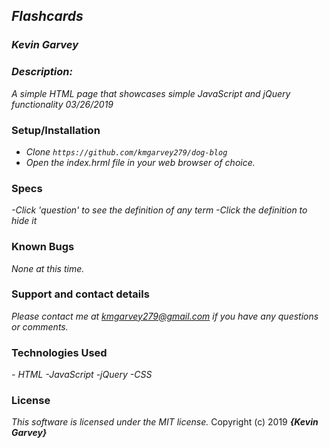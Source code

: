 ## _Flashcards_

### _***Kevin Garvey***_

### _Description:_
_A simple HTML page that showcases simple JavaScript and jQuery functionality 03/26/2019_

### Setup/Installation
- _Clone ``https://github.com/kmgarvey279/dog-blog``_
- _Open the index.hrml file in your web browser of choice._

### Specs
_-Click 'question' to see the definition of any term_
_-Click the definition to hide it_



### Known Bugs
_None at this time._

### Support and contact details

_Please contact me at kmgarvey279@gmail.com if you have any questions or comments._

### Technologies Used

_- HTML_
_-JavaScript_
_-jQuery_
_-CSS_

### License

_This software is licensed under the MIT license._
Copyright (c) 2019 **_{Kevin Garvey}_**
